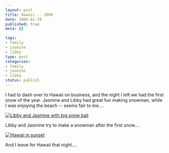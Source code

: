 ```yaml
--- 
layout: post
title: Hawaii -- 2008
date: 2009-01-29
published: true
meta: {}

tags: 
- family
- jasmine
- libby
type: post
categories: 
- family
- jasmine
- libby
status: publish
---
```



I had to dash over to Hawaii on business, and the night I left we had the first snow of the year. Jasmine and Libby had great fun making snowman, while I was enjoying the beach -- seems fair to me....

 

[![Libby and Jasmine with big snow ball](http://media.eick.us/2011/05/3163423530_204fe750bd.jpg)](http://www.flickr.com/photos/19429588@N00/3163423530/ "Libby and Jasmine with big snow ball")

 

Libby and Jasmine try to make a snowman after the first snow....

 

[![Hawaii in sunset](http://media.eick.us/2011/05/3163424848_399efbdd82.jpg)](http://www.flickr.com/photos/19429588@N00/3163424848/ "Hawaii in sunset")

 

And I leave for Hawaii that night....

 

 

 



      
